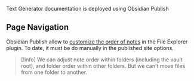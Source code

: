 Text Generator documentation is deployed using Obsidian Publish

## Page Navigation

Obsidian Publish allow to [customize the order of notes](https://help.obsidian.md/Obsidian+Publish/Customize+your+site#Customize+navigation) in the File Explorer plugin. To date, it must be do manually in the published site options.

>[!info]
We can adjust note order within folders (including the vault root), and folder order within other folders. 
But we can't move files from one folder to another.





